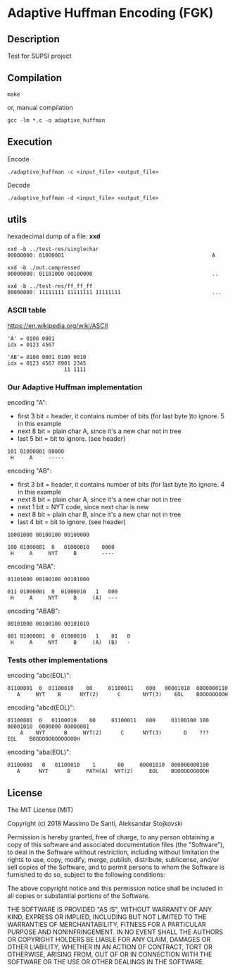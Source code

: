 # Adaptive Huffman Encoding (FGK)

## Description
Test for SUPSI project

## Compilation
`
make
`

or, manual compilation

`
gcc -lm *.c -o adaptive_huffman
`

## Execution
Encode

`
./adaptive_huffman -c <input_file> <output_file>
`

Decode

`
./adaptive_huffman -d <input_file> <output_file>
`

## utils
 hexadecimal dump of a file: **xxd**
 
```
xxd -b ../test-res/singlechar
00000000: 01000001                                               A

xxd -b ./out.compressed 
00000000: 01101000 00100000                                      ..
```

```
xxd -b ../test-res/ff_ff_ff 
00000000: 11111111 11111111 11111111                             ...
```

### ASCII table
https://en.wikipedia.org/wiki/ASCII

```
'A' = 0100 0001
idx = 0123 4567

'AB'= 0100 0001 0100 0010
idx = 0123 4567 8901 2345
                  11 1111
```

### Our Adaptive Huffman implementation

encoding "A": 
* first 3 bit = header, it contains number of bits (for last byte )to ignore. 5 in this example
* next  8 bit = plain char A, since it's a new char not in tree
* last  5 bit = bit to ignore. (see header)

```
101 01000001 00000
 H     A     -----                    
```

encoding "AB":   
* first 3 bit = header, it contains number of bits (for last byte )to ignore. 4 in this example
* next  8 bit = plain char A, since it's a new char not in tree
* next  1 bit = NYT code, since next char is new 
* next  8 bit = plain char B, since it's a new char not in tree
* last  4 bit = bit to ignore. (see header) 

```
10001000 00100100 00100000

100 01000001  0   01000010    0000
 H     A     NYT     B        ----                      
```

encoding "ABA":
```
01101000 00100100 00101000

011 01000001  0  01000010   1   000
 H     A     NYT     B     (A)  ---
```

encoding "ABAB":
```
00101000 00100100 00101010

001 01000001  0  01000010   1    01   0
 H     A     NYT     B     (A)  (B)   -
```

### Tests other implementations

encoding "abc(EOL)":

```
01100001  0  01100010    00     01100011    000   00001010  0000000110
   A     NYT    B      NYT(2)      C       NYT(3)    EOL    BOOOOOOOOH
```

encoding "abcd(EOL)":

```
01100001  0   01100010    00     01100011   000     01100100 100 00001010  0000000 00000001
    A    NYT      B     NYT(2)      C      NYT(3)       D    ???    EOL    BOOOOOOOOOOOOOOH
```

encoding "aba(EOL)":

```
01100001   0   01100010    1       00     00001010  000000000100
   A      NYT      B     PATH(A)  NYT(2)     EOL    BOOOOOOOOOOH

```

## License
The MIT License (MIT)

Copyright (c) 2018 Massimo De Santi, Aleksandar Stojkovski

Permission is hereby granted, free of charge, to any person obtaining a copy
of this software and associated documentation files (the "Software"), to deal
in the Software without restriction, including without limitation the rights
to use, copy, modify, merge, publish, distribute, sublicense, and/or sell
copies of the Software, and to permit persons to whom the Software is
furnished to do so, subject to the following conditions:

The above copyright notice and this permission notice shall be included in all
copies or substantial portions of the Software.

THE SOFTWARE IS PROVIDED "AS IS", WITHOUT WARRANTY OF ANY KIND, EXPRESS OR
IMPLIED, INCLUDING BUT NOT LIMITED TO THE WARRANTIES OF MERCHANTABILITY,
FITNESS FOR A PARTICULAR PURPOSE AND NONINFRINGEMENT. IN NO EVENT SHALL THE
AUTHORS OR COPYRIGHT HOLDERS BE LIABLE FOR ANY CLAIM, DAMAGES OR OTHER
LIABILITY, WHETHER IN AN ACTION OF CONTRACT, TORT OR OTHERWISE, ARISING FROM,
OUT OF OR IN CONNECTION WITH THE SOFTWARE OR THE USE OR OTHER DEALINGS IN THE
SOFTWARE.


